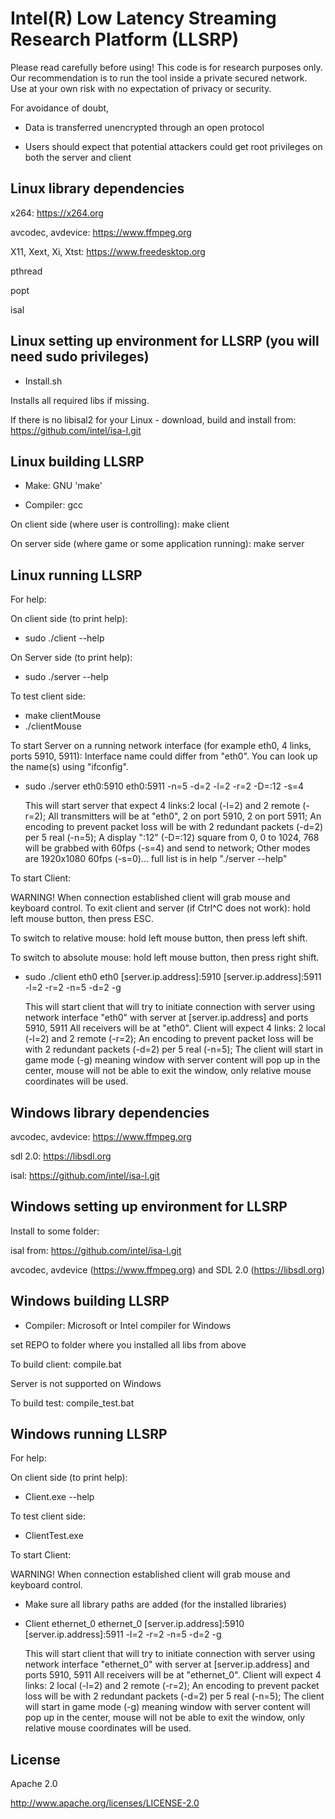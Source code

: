 Intel(R) Low Latency Streaming Research Platform (LLSRP)
=================================================

Please read carefully before using! This code is for research purposes only.
Our recommendation is to run the tool inside a private secured network.
Use at your own risk with no expectation of privacy or security.

For avoidance of doubt,

* Data is transferred unencrypted through an open protocol

* Users should expect that potential attackers could get root privileges on both the server and client

Linux library dependencies
--------------

x264: https://x264.org

avcodec, avdevice: https://www.ffmpeg.org

X11, Xext, Xi, Xtst: https://www.freedesktop.org

pthread

popt

isal

Linux setting up environment for LLSRP (you will need sudo privileges)
--------------

* Install.sh

Installs all required libs if missing.

If there is no libisal2 for your Linux - download, build and install from:
https://github.com/intel/isa-l.git

Linux building LLSRP
--------------

* Make: GNU 'make'

* Compiler: gcc

On client side (where user is controlling):
  make client

On server side (where game or some application running):
  make server

Linux running LLSRP
--------------

For help:

On client side (to print help):
* sudo ./client --help

On Server side (to print help):
* sudo ./server --help

To test client side:
* make clientMouse
* ./clientMouse

To start Server on a running network interface (for example eth0, 4 links, ports 5910, 5911):
  Interface name could differ from "eth0". You can look up the name(s) using "ifconfig".

* sudo ./server eth0:5910 eth0:5911 -n=5 -d=2 -l=2 -r=2 -D=:12 -s=4

  This will start server that expect 4 links:2 local (-l=2) and 2 remote (-r=2);
  All transmitters will be at "eth0", 2 on port 5910, 2 on port 5911;
  An encoding to prevent packet loss will be with 2 redundant packets (-d=2) per 5 real (-n=5);
  A display ":12" (-D=:12) square from 0, 0 to 1024, 768 will be grabbed with 60fps (-s=4) and send to network;
  Other modes are 1920x1080 60fps (-s=0)... full list is in help "./server --help"

To start Client:

  WARNING! When connection established client will grab mouse and keyboard control.
  To exit client and server (if Ctrl^C does not work): hold left mouse button, then press ESC.

  To switch to relative mouse: hold left mouse button, then press left shift.

  To switch to absolute mouse: hold left mouse button, then press right shift.

* sudo ./client eth0 eth0 [server.ip.address]:5910 [server.ip.address]:5911 -l=2 -r=2 -n=5 -d=2 -g

  This will start client that will try to initiate connection with server using
  network interface "eth0" with server at [server.ip.address] and ports 5910, 5911
  All receivers will be at "eth0". Client will expect 4 links: 2 local (-l=2) and 2 remote (-r=2);
  An encoding to prevent packet loss will be with 2 redundant packets (-d=2) per 5 real (-n=5);
  The client will start in game mode (-g) meaning window with server content will pop up
  in the center, mouse will not be able to exit the window, only relative mouse coordinates
  will be used.

Windows library dependencies
--------------

avcodec, avdevice: https://www.ffmpeg.org

sdl 2.0: https://libsdl.org

isal: https://github.com/intel/isa-l.git

Windows setting up environment for LLSRP
--------------

Install to some folder:

isal from: https://github.com/intel/isa-l.git

avcodec, avdevice (https://www.ffmpeg.org) and SDL 2.0 (https://libsdl.org)

Windows building LLSRP
--------------

* Compiler: Microsoft or Intel compiler for Windows

set REPO to folder where you installed all libs from above

To build client: compile.bat

Server is not supported on Windows

To build test: compile_test.bat

Windows running LLSRP
--------------

For help:

On client side (to print help):
* Client.exe --help

To test client side:
* ClientTest.exe

To start Client:

  WARNING! When connection established client will grab mouse and keyboard control.

* Make sure all library paths are added (for the installed libraries)

* Client ethernet_0 ethernet_0 [server.ip.address]:5910 [server.ip.address]:5911 -l=2 -r=2 -n=5 -d=2 -g

  This will start client that will try to initiate connection with server using
  network interface "ethernet_0" with server at [server.ip.address] and ports 5910, 5911
  All receivers will be at "ethernet_0". Client will expect 4 links: 2 local (-l=2) and 2 remote (-r=2);
  An encoding to prevent packet loss will be with 2 redundant packets (-d=2) per 5 real (-n=5);
  The client will start in game mode (-g) meaning window with server content will pop up
  in the center, mouse will not be able to exit the window, only relative mouse coordinates
  will be used.

License
--------------

Apache 2.0

http://www.apache.org/licenses/LICENSE-2.0
